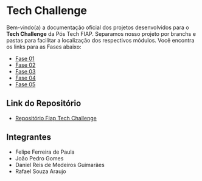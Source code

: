 # Tech Challenge

Bem-vindo(a) a documentação oficial dos projetos desenvolvidos para o **Tech Challenge** da Pós Tech FIAP.
Separamos nosso projeto por branchs e pastas para facilitar a localização dos respectivos módulos.
Você encontra os links para as Fases abaixo:

- [Fase 01](fase-01)
- [Fase 02](fase-02)
- [Fase 03](fase-03)
- [Fase 04](fase-04)
- [Fase 05](fase-05)

## Link do Repositório

- [Repositório Fiap Tech Challenge](https://github.com/danguimaraes86/fiap-tech-challenge)

## Integrantes

- Felipe Ferreira de Paula
- João Pedro Gomes
- Daniel Reis de Medeiros Guimarães
- Rafael Souza Araujo

